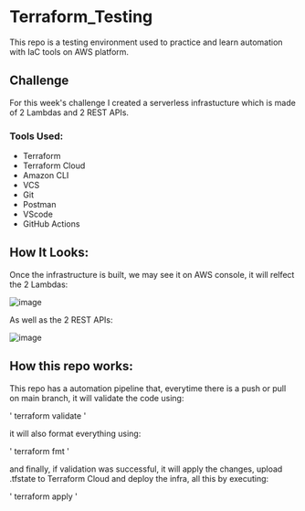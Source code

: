 # Terraform_Testing


This repo is a testing environment used to practice and learn automation with IaC tools on AWS platform. 


## Challenge

For this week's challenge I created a serverless infrastucture which is made of 2 Lambdas and 2 REST APIs.

### Tools Used:

- Terraform
- Terraform Cloud
- Amazon CLI
- VCS
- Git
- Postman
- VScode
- GitHub Actions


## How It Looks:

Once the infrastructure is built, we may see it on AWS console, it will relfect the 2 Lambdas:

![image](https://user-images.githubusercontent.com/67026239/201937443-fc3a94b4-2fa5-496e-be13-76389e7e6a84.png)

As well as the 2 REST APIs:

![image](https://user-images.githubusercontent.com/67026239/201937746-ba6c5e32-d13a-4522-8d4d-8cfed91273e3.png)


## How this repo works:

This repo has a automation pipeline that, everytime there is a push or pull on main branch, it will validate the code using:

'
terraform validate
'

it will also format everything using:

'
terraform fmt
'

and finally, if validation was successful, it will apply the changes, upload .tfstate to Terraform Cloud and deploy the infra, all this by executing:

'
terraform apply
'
